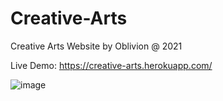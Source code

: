 # Creative-Arts
Creative Arts Website by Oblivion @ 2021

Live Demo:
https://creative-arts.herokuapp.com/

![image](https://github.com/user-attachments/assets/bbe93581-f7eb-4b48-91d4-720483ea8f65)
